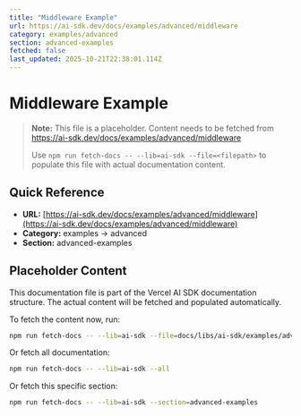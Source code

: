 ```yaml
---
title: "Middleware Example"
url: https://ai-sdk.dev/docs/examples/advanced/middleware
category: examples/advanced
section: advanced-examples
fetched: false
last_updated: 2025-10-21T22:38:01.114Z
---
```


# Middleware Example

> **Note:** This file is a placeholder. Content needs to be fetched from https://ai-sdk.dev/docs/examples/advanced/middleware
>
> Use `npm run fetch-docs -- --lib=ai-sdk --file=<filepath>` to populate this file with actual documentation content.

## Quick Reference

- **URL:** [https://ai-sdk.dev/docs/examples/advanced/middleware](https://ai-sdk.dev/docs/examples/advanced/middleware)
- **Category:** examples → advanced
- **Section:** advanced-examples

## Placeholder Content

This documentation file is part of the Vercel AI SDK documentation structure.
The actual content will be fetched and populated automatically.

To fetch the content now, run:

```bash
npm run fetch-docs -- --lib=ai-sdk --file=docs/libs/ai-sdk/examples/advanced/middleware.md
```

Or fetch all documentation:

```bash
npm run fetch-docs -- --lib=ai-sdk --all
```

Or fetch this specific section:

```bash
npm run fetch-docs -- --lib=ai-sdk --section=advanced-examples
```

